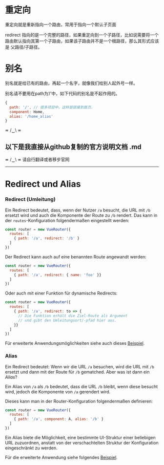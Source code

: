 # 重定向

重定向就是重新指向一个路由，常用于指向一个默认子页面

redirect 指向的是一个完整的路径，如果重定向到一个子路径，比如说需要将一个路由默认指向其第一个子路由，如果该子路由并不是一个根路径，那么其形式应该是 父路径/子路径。


# 别名
别名就是给已有的路由，再起一个名字，就像我们给别人起外号一样。

别名请不要用在path为’/’中，如下代码的别名是不起作用的。

```javascript
{
  path: '/', // 很多项目中，这样是链接到首页，
  component: Home,
  alias: '/home_alias'
}
```



 ≖ /‿\ ≖


以下是我直接从github复制的官方说明文档 .md
---

 ≖ /‿\ ≖ 请自行翻译或者移步官网
 ***


# Redirect und Alias

### Redirect (Umleitung)

Ein Redirect bedeutet, dass, wenn der Nutzer `/a` besucht, die URL mit `/b` ersetzt wird und auch die Komponente der Route zu `/b` rendert. Das kann in der `routes`-Konfiguration folgendermaßen eingestellt werden:


``` js
const router = new VueRouter({
  routes: [
    { path: '/a', redirect: '/b' }
  ]
})
```

Der Redirect kann auch auf eine benannten Route angewandt werden:

``` js
const router = new VueRouter({
  routes: [
    { path: '/a', redirect: { name: 'foo' }}
  ]
})
```

Oder auch mit einer Funktion für dynamische Redirects:

``` js
const router = new VueRouter({
  routes: [
    { path: '/a', redirect: to => {
      // Die Funktion erhält die Ziel-Route als Argument
      // und gibt den Umleitungsort/-pfad hier aus.
    }}
  ]
})
```

Für erweiterte Anwendungsmöglichkeiten siehe auch dieses [Beispiel](https://github.com/vuejs/vue-router/blob/dev/examples/redirect/app.js).

### Alias

Ein Redirect bedeutet: Wenn wir die URL `/a` besuchen, wird die URL mit `/b` ersetzt und dann mit der Route für `/b` gematched. Aber was ist dann ein *Alias*?

Ein Alias von `/a` als `/b` bedeutet, dass die URL `/b` bleibt, wenn diese besucht wird, jedoch die Komponente von `/a` gerendert wird.

Dieses kann man in der Router-Konfiguration folgendermaßen definieren:

``` js
const router = new VueRouter({
  routes: [
    { path: '/a', component: A, alias: '/b' }
  ]
})
```

Ein Alias biete die Möglichkeit, eine bestimmte UI-Struktur einer beliebigen URL zuzuordnen, anstatt von der verschachtelten Struktur der Konfiguration eingeschränkt zu werden.

Für die erweiterte Anwendung siehe folgendes [Beispiel](https://github.com/vuejs/vue-router/blob/dev/examples/route-alias/app.js).


